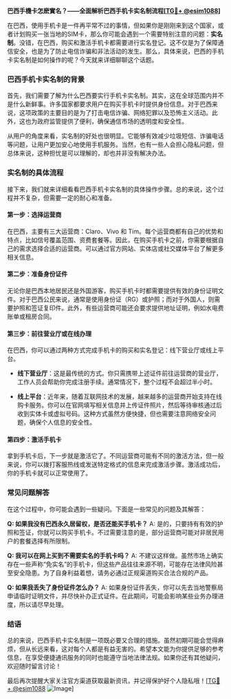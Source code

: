 **巴西手機卡怎麽實名？——全面解析巴西手机卡实名制流程[[TG💪+ @esim1088](https://t.me/s/esim1088)]**

在巴西，使用手机卡是一件再平常不过的事情，但如果你是刚刚来到这个国家，或者计划购买一张当地的SIM卡，那么你可能会遇到一个需要特别注意的问题：**实名制**。没错，在巴西，购买和激活手机卡都需要进行实名登记。这不仅是为了保障通信安全，也是为了防止电信诈骗和非法活动的发生。那么，具体来说，巴西的手机卡实名制是如何操作的呢？今天就来详细聊聊这个话题。

### 巴西手机卡实名制的背景

首先，我们需要了解为什么巴西要实行手机卡实名制。其实，这在全球范围内并不是什么新鲜事。许多国家都要求用户在购买手机卡时提供身份信息。对于巴西来说，这项政策的主要目的是为了打击电信诈骗、网络犯罪以及恐怖主义活动。此外，这也为政府监管提供了便利，确保通信市场的透明度和安全性。

从用户的角度来看，实名制的好处也很明显。它能够有效减少垃圾短信、诈骗电话等问题，让用户更加安心地使用手机服务。当然，也有一些人会担心隐私问题，但总体来说，这种担忧是可以理解的，却也并非没有解决办法。

### 实名制的具体流程

接下来，我们就来详细看看巴西手机卡实名制的具体操作步骤。总的来说，这个过程并不复杂，但需要一定的耐心和准备。

#### 第一步：选择运营商

在巴西，主要有三大运营商：Claro、Vivo 和 Tim。每个运营商都有自己的优势和特点，比如信号覆盖范围、资费套餐等。因此，在购买手机卡之前，你需要根据自己的需求选择合适的运营商。可以通过官方网站、实体店或社交媒体平台了解更多相关信息。

#### 第二步：准备身份证件

无论你是巴西本地居民还是外国游客，购买手机卡时都需要提供有效的身份证明文件。对于巴西公民来说，通常是使用身份证（RG）或护照；而对于外国人，则需要护照和签证复印件。此外，有些运营商可能还会要求提供地址证明，例如水电费账单或租房合同。

#### 第三步：前往营业厅或在线办理

在巴西，你可以通过两种方式完成手机卡的购买和实名登记：线下营业厅或线上平台。

- **线下营业厅**：这是最传统的方式。你只需携带上述证件前往运营商的营业厅，工作人员会帮助你完成注册手续。通常情况下，整个过程不会超过半小时。
  
- **线上平台**：近年来，随着互联网技术的发展，越来越多的运营商开始支持在线购卡服务。你可以在官网填写相关信息并上传证件照片，然后等待审核通过后收到实体卡或虚拟号码。这种方式虽然方便快捷，但也需要注意网络安全问题，确保个人信息的安全性。

#### 第四步：激活手机卡

拿到手机卡后，下一步就是激活它了。不同运营商可能有不同的激活方法，但一般来说，你可以拨打客服热线或发送特定格式的信息来完成激活步骤。激活成功后，你的手机卡就可以正常使用了。

### 常见问题解答

在这个过程中，你可能会遇到一些疑问。下面是一些常见的问题及其解答：

**Q: 如果我没有巴西永久居留权，是否还能买手机卡？**
A: 是的，只要持有有效的护照和签证，你就可以购买手机卡。不过需要注意的是，部分运营商可能对非居民用户的套餐选择有所限制。

**Q: 我可以在网上买到不需要实名的手机卡吗？**
A: 不建议这样做。虽然市场上确实存在一些声称“免实名”的手机卡，但这些产品往往来源不明，可能存在法律风险甚至安全隐患。为了自身利益着想，请务必通过正规渠道购买合法合规的产品。

**Q: 如果我丢失了身份证件怎么办？**
A: 如果身份证件丢失，你可以先去当地警察局申请临时证明文件，并尽快补办正式证件。在此期间，可能会影响某些业务办理进度，所以请尽早处理。

### 结语

总的来说，巴西手机卡实名制是一项既必要又合理的措施。虽然初期可能会觉得麻烦，但从长远来看，这对每个人都是有益无害的。希望本文能为你提供足够的参考信息，在享受便捷通讯服务的同时也能遵守当地法律法规。如果你还有其他疑问，欢迎随时留言讨论！

最后再次提醒大家关注官方渠道获取最新资讯，并记得保护好个人隐私哦！[[TG💪+ @esim1088](https://t.me/s/esim1088) ![Image](https://i.postimg.cc/4NQfJmqS/Snipaste-2025-05-13-00-14-12.png)]